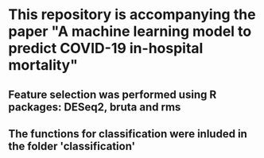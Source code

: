 # This repository is accompanying the paper "A machine learning model to predict COVID-19 in-hospital mortality"
## Feature selection was performed using R packages: DESeq2, bruta and rms
## The functions for classification were inluded in the folder 'classification'
